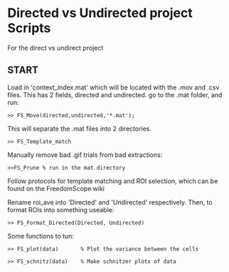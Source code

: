 # Directed vs Undirected project Scripts
For the direct vs undirect project

## START
Load in 'context_index.mat' which will be located with the .mov and .csv files. This has 2 fields, directed and undirected.
go to the .mat folder, and run:


```
>> FS_Move(directed,undirected,'*.mat');
```

This will separate the .mat files into 2 directories.

```
>> FS_Template_match
```

Manually remove bad .gif trials from bad extractions:


```
>>FS_Prune % run in the mat directory
```

Follow protocols for template matching and ROI selection, which can be found on the FreedomScope wiki

Rename roi_ave into 'Directed' and 'Undirected' respectively. Then, to format ROIs into something useable:

```
>> FS_Format_Directed(Directed, Undirected)
```


Some functions to tun:

```
>> FS_plot(data)       % Plot the variance between the cells

>> FS_schnitz(data)    % Make schnitzer plots of data
```

